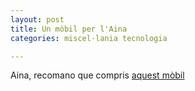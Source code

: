 ```yaml
---
layout: post
title: Un mòbil per l'Aina
categories: miscel·lania tecnologia

---
```


Aina, recomano que compris [aquest mòbil](https://www.gearbest.com/cell-phones/pp_009268492652.html?wid=1349303)
